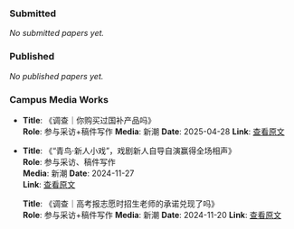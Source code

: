 ### Submitted
*No submitted papers yet.*

### Published
*No published papers yet.*

### Campus Media Works  
- **Title**: 《调查｜你购买过国补产品吗》  
  **Role**: 参与采访+稿件写作
  **Media**: 新潮
  **Date**: 2025-04-28
  **Link**: [查看原文](https://mp.weixin.qq.com/s/22AXOxoYGNeqjHNL8PE-Fg)

- **Title**: 《“青鸟·新人小戏”，戏剧新人自导自演赢得全场相声》  
  **Role**: 参与采访、稿件写作  
  **Media**: 新潮 
  **Date**: 2024-11-27  
  **Link**: [查看原文](https://mp.weixin.qq.com/s/BWO5Yltp6cVhKS6_SYODQ)  

  **Title**: 《调查｜高考报志愿时招生老师的承诺兑现了吗》  
  **Role**: 参与采访+稿件写作
  **Media**: 新潮
  **Date**: 2024-11-20
  **Link**: [查看原文](https://mp.weixin.qq.com/s/qjHb-jnkMWLRY9G6A3RKuQ)

